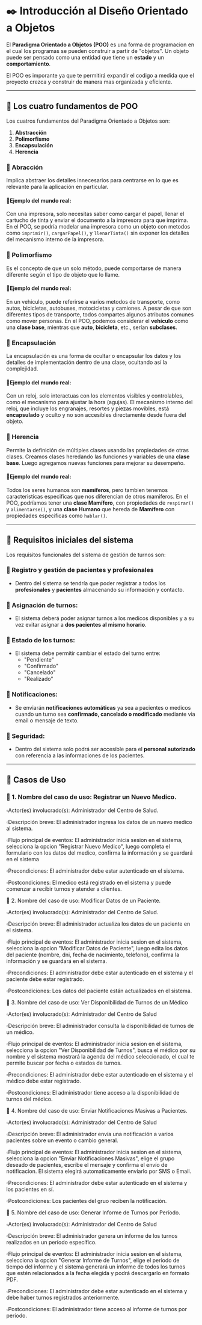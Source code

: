 # ✒️ Introducción al Diseño Orientado a Objetos

El **Paradigma Orientado a Objetos (POO)** es una forma de programacion en el cual los programas se pueden construir a partir de "objetos". Un objeto puede ser pensado como una entidad que tiene un **estado** y un **comportamiento**.

El POO es imporante ya que te permitirá expandir el codigo a medida que el proyecto crezca y construir de manera mas organizada y eficiente.

---

## 🚩 Los cuatro fundamentos de POO

Los cuatros fundamentos del Paradigma Orientado a Objetos son:

1. **Abstracción**
2. **Polimorfismo**
3. **Encapsulación**
4. **Herencia**

### 📝 Abracción

Implica abstraer los detalles innecesarios para centrarse en lo que es relevante para la aplicación en particular.

#### 🔖Ejemplo del mundo real:

Con una impresora, solo necesitas saber como cargar el papel, llenar el cartucho de tinta y enviar el documento a la impresora para que imprima. En el POO, se podría modelar una impresora como un objeto con metodos como `imprimir()`, `cargarPapel()`, y `llenarTinta()` sin exponer los detalles del mecanismo interno de la impresora.

### 📝 Polimorfismo

Es el concepto de que un solo método, puede comportarse de manera diferente según el tipo de objeto que lo llame.

#### 🔖Ejemplo del mundo real:

En un vehiculo, puede referirse a varios metodos de transporte, como autos, bicicletas, autobuses, motocicletas y camiones. A pesar de que son diferentes tipos de transporte, todos compartes algunos atributos comunes como mover personas. En el POO, podemos considerar el **vehículo** como una **clase base**, mientras que **auto**, **bicicleta**, etc., serían **subclases**.

### 📝 Encapsulación

La encapsulación es una forma de ocultar o encapsular los datos y los detalles de implementación dentro de una clase, ocultando así la complejidad.

#### 🔖Ejemplo del mundo real:

Con un reloj, solo interactuas con los elementos visibles y controlables, como el mecanismo para ajustar la hora (agujas). El mecanismo interno del reloj, que incluye los engranajes, resortes y piezas movibles, está **encapsulado** y oculto y no son accesibles directamente desde fuera del objeto.

### 📝 Herencia

Permite la definición de múltiples clases usando las propiedades de otras clases. Creamos clases heredando las funciones y variables de una **clase base**. Luego agregamos nuevas funciones para mejorar su desempeño.

#### 🔖Ejemplo del mundo real:

Todos los seres humanos son **mamíferos**, pero tambien tenemos caracteristicas especificas que nos diferencian de otros mamiferos. En el POO, podríamos tener una **clase Mamífero**, con propiedades de `respirar()` y `alimentarse()`, y una **clase Humano** que hereda de **Mamífero** con propiedades especificas como `hablar()`.

---

## 🚩 Requisitos iniciales del sistema

Los requisitos funcionales del sistema de gestión de turnos son:

### 🔵 Registro y gestión de pacientes y profesionales 
- Dentro del sistema se tendría que poder registrar a todos los **profesionales** y **pacientes** almacenando su información y contacto.

### 🔵 Asignación de turnos:
- El sistema deberá poder asignar turnos a los medicos disponibles y a su vez evitar asignar a **dos pacientes al mismo horario**.

### 🔵 Estado de los turnos:
- El sistema debe permitir cambiar el estado del turno entre:
  - "Pendiente"
  - "Confirmado"
  - "Cancelado"
  - "Realizado"

### 🔵 Notificaciones:
- Se enviarán **notificaciones automáticas** ya sea a pacientes o medicos cuando un turno sea **confirmado, cancelado o modificado** mediante via email o mensaje de texto.

### 🔵 Seguridad:
- Dentro del sistema solo podrá ser accesible para el **personal autorizado** con referencia a las informaciones de los pacientes.

---

## 🚩 Casos de Uso

### 📌 1. Nombre del caso de uso: Registrar un Nuevo Medico.
   
   ▫️Actor(es) involucrado(s): Administrador del Centro de Salud.
   
   ▫️Descripción breve: El administrador ingresa los datos de un nuevo medico al sistema.
   
   ▫️Flujo principal de eventos: El administrador inicia sesion en el sistema, selecciona la opcion "Registrar Nuevo Medico", luego completa el formulario con los datos del medico, confirma la información y se guardará en el sistema
   
   ▫️Precondiciones: El administrador debe estar autenticado en el sistema.
   
   ▫️Postcondiciones: El medico está registrado en el sistema y puede comenzar a recibir turnos y atender a clientes.

   📌 2. Nombre del caso de uso: Modificar Datos de un Paciente.
   
   ▫️Actor(es) involucrado(s): Administrador del Centro de Salud.
  
   ▫️Descripción breve: El administrador actualiza los datos de un paciente en el sistema.
   
   ▫️Flujo principal de eventos: El administrador inicia sesion en el sistema, selecciona la opcion "Modificar Datos de Paciente", luego edita los datos del paciente (nombre, dni, fecha de nacimiento, telefono), confirma la información y se guardará en el sistema.

   ▫️Precondiciones: El administrador debe estar autenticado en el sistema y el paciente debe estar registrado.

   ▫️Postcondiciones: Los datos del paciente están actualizados en el sistema.

   📌 3. Nombre del caso de uso: Ver Disponibilidad de Turnos de un Médico

   ▫️Actor(es) involucrado(s): Administrador del Centro de Salud
   
   ▫️Descripción breve: El administrador consulta la disponibilidad de turnos de un médico.
   
   ▫️Flujo principal de eventos: El administrador inicia sesion en el sistema, selecciona la opcion "Ver Disponibilidad de Turnos", busca el médico por su nombre y el sistema mostrará la agenda del médico seleccionado, el cual te permite buscar por fecha o estados de turnos.

   ▫️Precondiciones: El administrador debe estar autenticado en el sistema y el médico debe estar registrado.

   ▫️Postcondiciones: El administrador tiene acceso a la disponibilidad de turnos del médico.

   📌 4. Nombre del caso de uso: Enviar Notificaciones Masivas a Pacientes.

   ▫️Actor(es) involucrado(s): Administrador del Centro de Salud
   
   ▫️Descripción breve: El administrador envía una notificación a varios pacientes sobre un evento o cambio general.
   
   ▫️Flujo principal de eventos: El administrador inicia sesion en el sistema, selecciona la opcion "Enviar Notificaciones Masivas", elige el grupo deseado de pacientes, escribe el mensaje y confirma el envío de notificacion. El sistema elegirá automaticamente enviarlo por SMS o Email.

   ▫️Precondiciones: El administrador debe estar autenticado en el sistema y los pacientes en sí.

   ▫️Postcondiciones: Los pacientes del gruo reciben la notificación.

   📌 5. Nombre del caso de uso: Generar Informe de Turnos por Período.

   ▫️Actor(es) involucrado(s): Administrador del Centro de Salud
   
   ▫️Descripción breve: El administrador genera un informe de los turnos realizados en un período específico.
   
   ▫️Flujo principal de eventos: El administrador inicia sesion en el sistema, selecciona la opcion "Generar Informe de Turnos", elige el periodo de tiempo del informe y el sistema generará un informe de todos los turnos que estén relacionados a la fecha elegida y podrá descargarlo en formato PDF.

   ▫️Precondiciones: El administrador debe estar autenticado en el sistema y debe haber turnos registrados anteriormente.

   ▫️Postcondiciones: El administrador tiene acceso al informe de turnos por período.

